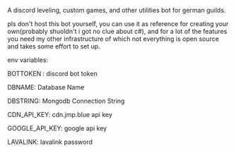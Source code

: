 A discord leveling, custom games, and other utilities bot for german guilds.

pls don't host this bot yourself, you can use it as reference for creating your own(probably shuoldn't i got no clue about c#), 
and for a lot of the features you need my other infrastructure of which not everything is open source and takes some effort to set up.

env variables:

BOTTOKEN : discord bot token

DBNAME: Database Name

DBSTRING: Mongodb Connection String

CDN_API_KEY: cdn.jmp.blue api key

GOOGLE_API_KEY: google api key

LAVALINK: lavalink password
